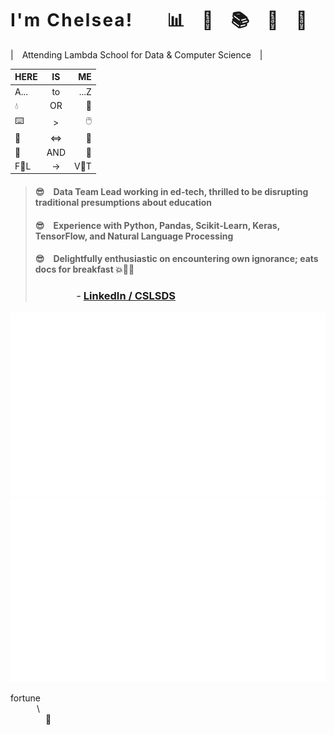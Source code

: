 # **I ' m   C h e l s e a !**  📊 🔧 📚 🔬 🔮  
| Attending Lambda School for Data & Computer Science |   

 **HERE** | **IS** | **ME**
:-- | :---: | --:
A... | to | ...Z
:droplet:| OR |:tea:
:keyboard: |  >  | :computer_mouse:
🐍 | ⇔ | 🐐
🚶| AND | 🙊
F🍊L| → | V🍁T
  
> #### 😎 Data Team Lead working in ed-tech, thrilled to be disrupting traditional presumptions about education  
> #### 😎 Experience with Python, Pandas, Scikit-Learn, Keras, TensorFlow, and Natural Language Processing  
> #### 😎 Delightfully enthusiastic on encountering own ignorance; eats docs for breakfast 💥💪🎉  
> ###     - [LinkedIn / CSLSDS](https://www.linkedin.com/in/cslsds/)  

<div align="center">  
  
<a href="https://github.com/jstrieb/github-stats">  
  
![](https://raw.githubusercontent.com/CSLSDS/github-stats/master/generated/overview.svg)
![](https://github.com/CSLSDS/github-stats/blob/master/generated/languages.svg)  
</a>  
</div>

fortune  
   \\  
    🐄  
